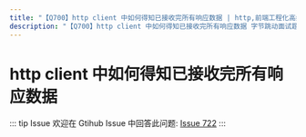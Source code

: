 ```yaml
---
title: "【Q700】http client 中如何得知已接收完所有响应数据 | http,前端工程化高频面试题"
description: "【Q700】http client 中如何得知已接收完所有响应数据 字节跳动面试题、阿里腾讯面试题、美团小米面试题。"
---
```


# http client 中如何得知已接收完所有响应数据

::: tip Issue
欢迎在 Gtihub Issue 中回答此问题: [Issue 722](https://github.com/shfshanyue/Daily-Question/issues/722)
:::
